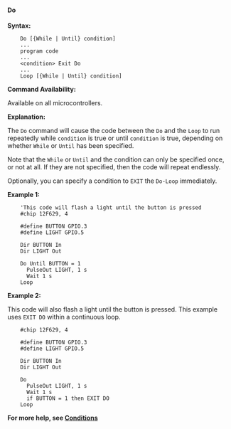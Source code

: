 <div class="section">

<div class="titlepage">

<div>

<div>

#### <span id="_do"></span>Do

</div>

</div>

</div>

<span class="strong">**Syntax:**</span>

``` screen
    Do [{While | Until} condition]
    ...
    program code
    ...
    <condition> Exit Do
    ...
    Loop [{While | Until} condition]
```

<span class="strong">**Command Availability:**</span>

Available on all microcontrollers.

<span class="strong">**Explanation:**</span>

The `Do` command will cause the code between the `Do` and the `Loop` to
run repeatedly while `condition` is true or until `condition` is true,
depending on whether `While` or `Until` has been specified.

Note that the `While` or `Until` and the condition can only be specified
once, or not at all. If they are not specified, then the code will
repeat endlessly.

Optionally, you can specify a condition to `EXIT` the `Do-Loop`
immediately.

<span class="strong">**Example 1:**</span>

``` screen
    'This code will flash a light until the button is pressed
    #chip 12F629, 4

    #define BUTTON GPIO.3
    #define LIGHT GPIO.5

    Dir BUTTON In
    Dir LIGHT Out

    Do Until BUTTON = 1
      PulseOut LIGHT, 1 s
      Wait 1 s
    Loop
```

<span class="strong">**Example 2:**</span>

This code will also flash a light until the button is pressed. This
example uses `EXIT DO` within a continuous loop.

``` screen
    #chip 12F629, 4

    #define BUTTON GPIO.3
    #define LIGHT GPIO.5

    Dir BUTTON In
    Dir LIGHT Out

    Do
      PulseOut LIGHT, 1 s
      Wait 1 s
      if BUTTON = 1 then EXIT DO
    Loop
```

<span class="strong">**For more help, see
<a href="_conditions.html" class="link" title="Conditions">Conditions</a>**</span>

</div>
